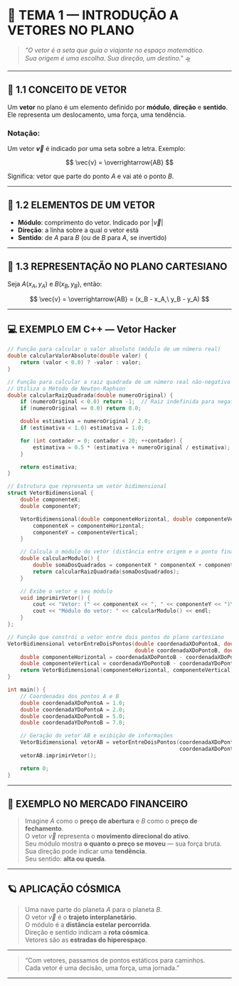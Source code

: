 
# 🌌 TEMA 1 — INTRODUÇÃO A VETORES NO PLANO

> _"O vetor é a seta que guia o viajante no espaço matemático.  
Sua origem é uma escolha. Sua direção, um destino."_ 🛸

---

## 🧠 1.1 CONCEITO DE VETOR

Um **vetor** no plano é um elemento definido por **módulo**, **direção** e **sentido**. Ele representa um deslocamento, uma força, uma tendência.

### Notação:
Um vetor **$\vec{v}$** é indicado por uma seta sobre a letra. Exemplo:

$$
\vec{v} = \overrightarrow{AB}
$$

Significa: vetor que parte do ponto $A$ e vai até o ponto $B$.

---

## 📏 1.2 ELEMENTOS DE UM VETOR

- **Módulo**: comprimento do vetor. Indicado por $|\vec{v}|$
- **Direção**: a linha sobre a qual o vetor está
- **Sentido**: de $A$ para $B$ (ou de $B$ para $A$, se invertido)

---

## 🔧 1.3 REPRESENTAÇÃO NO PLANO CARTESIANO

Seja $A(x_A, y_A)$ e $B(x_B, y_B)$, então:

$$
\vec{v} = \overrightarrow{AB} = (x_B - x_A,\ y_B - y_A)
$$

---

## 💻 EXEMPLO EM C++ — Vetor Hacker

```cpp
// Função para calcular o valor absoluto (módulo de um número real)
double calcularValorAbsoluto(double valor) {
    return (valor < 0.0) ? -valor : valor;
}

// Função para calcular a raiz quadrada de um número real não-negativo
// Utiliza o Método de Newton-Raphson
double calcularRaizQuadrada(double numeroOriginal) {
    if (numeroOriginal < 0.0) return -1;  // Raiz indefinida para negativos
    if (numeroOriginal == 0.0) return 0.0;

    double estimativa = numeroOriginal / 2.0;
    if (estimativa < 1.0) estimativa = 1.0;

    for (int contador = 0; contador < 20; ++contador) {
        estimativa = 0.5 * (estimativa + numeroOriginal / estimativa);
    }

    return estimativa;
}

// Estrutura que representa um vetor bidimensional
struct VetorBidimensional {
    double componenteX;
    double componenteY;

    VetorBidimensional(double componenteHorizontal, double componenteVertical) {
        componenteX = componenteHorizontal;
        componenteY = componenteVertical;
    }

    // Calcula o módulo do vetor (distância entre origem e o ponto final)
    double calcularModulo() {
        double somaDosQuadrados = componenteX * componenteX + componenteY * componenteY;
        return calcularRaizQuadrada(somaDosQuadrados);
    }

    // Exibe o vetor e seu módulo
    void imprimirVetor() {
        cout << "Vetor: (" << componenteX << ", " << componenteY << ")\n";
        cout << "Módulo do vetor: " << calcularModulo() << endl;
    }
};

// Função que constrói o vetor entre dois pontos do plano cartesiano
VetorBidimensional vetorEntreDoisPontos(double coordenadaXDoPontoA, double coordenadaYDoPontoA,
                                        double coordenadaXDoPontoB, double coordenadaYDoPontoB) {
    double componenteHorizontal = coordenadaXDoPontoB - coordenadaXDoPontoA;
    double componenteVertical = coordenadaYDoPontoB - coordenadaYDoPontoA;
    return VetorBidimensional(componenteHorizontal, componenteVertical);
}

int main() {
    // Coordenadas dos pontos A e B
    double coordenadaXDoPontoA = 1.0;
    double coordenadaYDoPontoA = 2.0;
    double coordenadaXDoPontoB = 5.0;
    double coordenadaYDoPontoB = 7.0;

    // Geração do vetor AB e exibição de informações
    VetorBidimensional vetorAB = vetorEntreDoisPontos(coordenadaXDoPontoA, coordenadaYDoPontoA,
                                                      coordenadaXDoPontoB, coordenadaYDoPontoB);
    vetorAB.imprimirVetor();

    return 0;
}
```

---

## 💸 EXEMPLO NO MERCADO FINANCEIRO

> Imagine $A$ como o **preço de abertura** e $B$ como o **preço de fechamento**.  
> O vetor $\vec{v}$ representa o **movimento direcional do ativo**.  
> Seu módulo mostra **o quanto o preço se moveu** — sua força bruta.  
> Sua direção pode indicar uma **tendência**.  
> Seu sentido: **alta ou queda**.

---

## 🪐 APLICAÇÃO CÓSMICA

> Uma nave parte do planeta $A$ para o planeta $B$.  
> O vetor $\vec{v}$ é o **trajeto interplanetário**.  
> O módulo é a **distância estelar percorrida**.  
> Direção e sentido indicam a **rota cósmica**.  
> Vetores são as **estradas do hiperespaço**.

---

> “Com vetores, passamos de pontos estáticos para caminhos.  
Cada vetor é uma decisão, uma força, uma jornada.”

---
